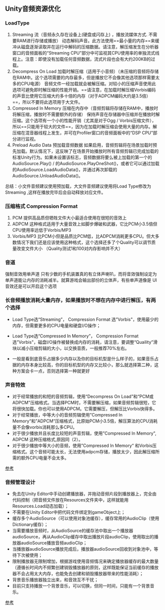 ## Unity音频资源优化

### LoadType

1. Streaming 流（音频永久存在设备上(硬盘或闪存上) ，播放流媒体方式. 不需要RAM进行存储或播放）
动态解码声音。此方法使用==最小量的内存==来缓冲从磁盘逐渐读取并在运行中解码的压缩数据。请注意，解压缩发生在分析器窗口的音频面板的“Streaming CPU”部分中可监视其CPU使用率的单独流式线程上。注意：即使没有加载任何音频数据，流式片段也会有大约200KB的过载。
2. Decompress On Load 加载时解压缩（适用于小音频）（未压缩的音频将存储在RAM中。这个选项需要的内存最多，但是播放它不会像其他选项那样需要太多的CPU电源）
音频文件一经加载就会被解压缩。对较小的压缩声音使用此选项可避免即时解压缩的性能开销。==请注意，在加载时解压缩Vorbis编码的声音比使用它压缩大约多十倍的内存（对于ADPCM编码大约是3.5倍）==，所以不要将此选项用于大文件。
3. Compressed In Memory 压缩在内存中（音频剪辑将存储在RAM中，播放时将解压缩，播放时不需要额外的存储）
保持声音在存储器中压缩并在播放时解压缩。这个选项有一个小的性能开销（尤其是对于Ogg / Vorbis压缩文件），所以==只能用于较大的文件==，因为在加载时解压缩会使用大量的内存。解压缩在混音器线程上发生，并可在Profiler窗口的音频面板中的“DSP CPU”部分进行监视。
4. Preload Audio Data 预加载音频数据
如果启用，音频剪辑将在场景加载时预先加载。默认情况下，这反映了在场景开始播放时所有音频剪辑已完成加载的标准Unity行为。如果未设置该标志，音频数据将要么被上加载的第一个的AudioSource.Play() / 的AudioSource.PlayOneShot()，或者它可以通过加载的AudioSource.LoadAudioData()，并通过再次卸载的AudioSource.UnloadAudioData()。

总结：小文件音频建议使用预加载，大文件音频建议使用将Load Type修改为 Streaming ,这样在播放完毕后会自动释放对应文件。

### 压缩格式 Compression Format

1. PCM 提供高品质但牺牲文件大小最适合使用在很短的音效上
2. ADPCM 这种格式适用于大量音效上如脚步爆破和武器，它比PCM小3.5倍但CPU使用率远低于Vorbis/MP3
3. Vorbis/MP3 比PCM小但是品质比PCM低，比ADPCM消耗更多CPU。但大多数情况下我们还是应该使用这种格式，这个选择还多了个Quality可以调节质量改变文件大小 （Quality测试1和100对内存影响并不大）

### 音道

强制音效用单声道
只有少数的手机装置真的有立体声喇叭，而将音效强制设定为单声道能让内存的消耗减半。就算游戏会输出部份的立体声，有些单声道像是 UI 音效还是可以开启这个选项

### 长音频播放消耗大量内存，如果播放时不想在内存中进行解压，有两个选择

- Load Type选“Streaming”， Compression Format 选”Vorbis"，使用最少的内存，但需要更多的CPU电量和硬盘I/O操作；

- Load Type选“Compressed In Memory”， Compression Format 选”Vorbis"，磁盘I/O操作被替换成内存的消耗，请注意，要调整“Quaility”滑块以减小压缩剪辑的大小，以交换音质，一般推荐70%左右。

- 一般是看到底音乐占据多少内存以及你的目标机型是什么样子的，如果音乐占据的内存本身比较高，你的目标机型的内存又比较小，那么就选择第二种，这种方案会卡一点，否则选择第一种就更好

### 声音特效

- 对于经常播放的和短的音频剪辑，使用“Decompress On Load”和“PCM或ADPCM"压缩格式。当选择PCM时，不需要解压缩，如果音频剪辑很短，它将很快加载。你也可以使用ADPCM。它需要解压，但解压比Vorbis快得多。
- 对于经常播放，中等大小的音频剪辑使用”Compressed In Memory“和”ADPCM“压缩格式，比原始PCM小3.5倍，解压算法的CPU消耗量不会像vorbis消耗那么多CPU。
- 对于很少播放并且长度比较短的声音剪辑，使用”Compressed In Memory", ADPCM 这种压缩格式,原因同（2）。
- 对于很少播放中等大小的音频，使用”Compressed In Memory“ 和Vorbis压缩格式。这个音频可能太长，无法使用adpcm存储，播放太少，因此解压缩所需的额外CPU电量不会太多。

[参考](https://zhuanlan.zhihu.com/p/299799873)

### 音频管理设计

- 免去在Unity Editor中手动创建播放器，并拖动音频片段到播放器上，完全由代码控制（把音频文件放在Resources文件夹中，这样就能用Resources.Load动态加载）；
- 不需要在Unity Editor中把代码文件绑定到gameObject上；
- 缓存多个AudioSource（可以使用对象池缓存），缓存常用的AudioClip（使用Dictionary缓存）；
- 当需要播放音频时，从AudioSource的缓存池中取出一个播放器audioSource，再从AudioClip缓存中取出播放片段audioClip，使用取出的播放器audioSource播放音频audioClip；
- 当播放器audioSource播放完成后，播放器audioSource回收到对象池中，等待下次被使用；
- 限制播放器无限制增加，根据游戏使用音频情况来确定播放器缓存的最大数量（遵循长时间内不频繁创建销毁播放器的原则，这样既能保证当前缓存的播放器不会占用太大内存，也能免去创建和销毁播放器带来的性能消耗）；
- 背景音乐播放器独立出来，和音效互不干扰；
- 目前只支持播放一个背景音乐，可以切换，但同一时间，只能有一个背景音乐。

[参考](https://www.ifeelgame.net/tools/%E5%9C%A8unity%E4%B8%AD%E4%BD%BF%E7%94%A8%E9%9F%B3%E9%A2%91%E7%AE%A1%E7%90%86/)
